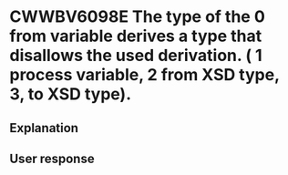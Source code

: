 # CWWBV6098E The type of the 0 from variable derives a type that disallows the used derivation. ( 1 process variable, 2 from XSD type, 3,  to XSD type).

## Explanation

## User response